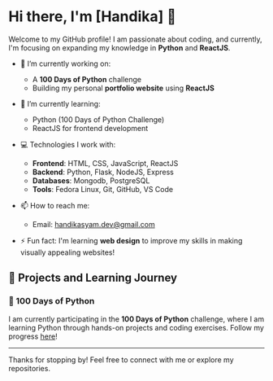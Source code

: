 # Hi there, I'm [Handika] 👋

Welcome to my GitHub profile! I am passionate about coding, and currently, I'm focusing on expanding my knowledge in **Python** and **ReactJS**.

- 🔭 I’m currently working on: 
  - A **100 Days of Python** challenge
  - Building my personal **portfolio website** using **ReactJS**

- 🌱 I’m currently learning:
  - Python (100 Days of Python Challenge)
  - ReactJS for frontend development

- 💻 Technologies I work with:
  - **Frontend**: HTML, CSS, JavaScript, ReactJS
  - **Backend**: Python, Flask, NodeJS, Express
  - **Databases**: Mongodb, PostgreSQL
  - **Tools**: Fedora Linux, Git, GitHub, VS Code

- 📫 How to reach me:
  - Email: [handikasyam.dev@gmail.com](mailto:handikasyam.dev@gmail.com)

- ⚡ Fun fact: I'm learning **web design** to improve my skills in making visually appealing websites!

## 🚀 Projects and Learning Journey

### 🐍 100 Days of Python
I am currently participating in the **100 Days of Python** challenge, where I am learning Python through hands-on projects and coding exercises. Follow my progress [here](https://github.com/handicca/100days-of-python)!

---

Thanks for stopping by! Feel free to connect with me or explore my repositories.
